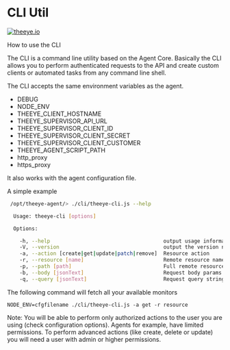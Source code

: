 # CLI Util

[![theeye.io](https://theeye.io/img/logo2.png)](https://theeye.io)

How to use the CLI

The CLI is a command line utility based on the Agent Core. Basically the CLI allows you to perform authenticated requests to the API and create custom clients or automated tasks from any command line shell.

The CLI accepts the same environment variables as the agent.

* DEBUG
* NODE\_ENV
* THEEYE\_CLIENT\_HOSTNAME
* THEEYE\_SUPERVISOR\_API\_URL
* THEEYE\_SUPERVISOR\_CLIENT\_ID
* THEEYE\_SUPERVISOR\_CLIENT\_SECRET
* THEEYE\_SUPERVISOR\_CLIENT\_CUSTOMER
* THEEYE\_AGENT\_SCRIPT\_PATH
* http\_proxy
* https\_proxy

It also works with the agent configuration file.

A simple example

```bash
 /opt/theeye-agent/> ./cli/theeye-cli.js --help

  Usage: theeye-cli [options]

  Options:

    -h, --help                                     output usage information
    -V, --version                                  output the version number
    -a, --action [create|get|update|patch|remove]  Resource action
    -r, --resource [name]                          Remote resource name
    -p, --path [path]                              Full remote resource path
    -b, --body [jsonText]                          Request body params in json format
    -q, --query [jsonText]                         Request query string in json format
```

The following command will fetch all your available monitors

`NODE_ENV=cfgfilename ./cli/theeye-cli.js -a get -r resource`

Note: You will be able to perform only authorized actions to the user you are using \(check configuration options\). Agents for example, have limited permissions. To perform advanced actions \(like create, delete or update\) you will need a user with admin or higher permissions.

